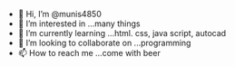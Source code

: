 - 👋 Hi, I’m @munis4850
- 👀 I’m interested in ...many things
- 🌱 I’m currently learning ...html. css, java script, autocad
- 💞️ I’m looking to collaborate on ...programming
- 📫 How to reach me ...come with beer

<!---
munis4850/munis4850 is a ✨ special ✨ repository because its `README.md` (this file) appears on your GitHub profile.
You can click the Preview link to take a look at your changes.
--->
